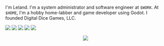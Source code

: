 
I'm Leland. I'm a system administrator and software engineer at `$WORK`. At `$HOME`, I'm a hobby
home-labber and game developer using Godot. I founded Digital Dice Games, LLC.

![](https://img.shields.io/badge/Language-Python-informational?logo=python&logoColor=white&color=green)
![](https://img.shields.io/badge/Language-C++-informational?logo=cplusplus&logoColor=white&color=green)
![](https://img.shields.io/badge/Database-SQL-informational?logo=sqlite&logoColor=white&color=orange)
![](https://img.shields.io/badge/Database-MongoDB-informational?logo=mongodb&logoColor=white&color=orange)
![](https://img.shields.io/badge/Web%20Framework-Django-informational?logo=django&logoColor=white&color=green)

<p align="center">
    <img src="https://github-readme-stats.vercel.app/api/top-langs/?username=Zoidmania&layout=compact&theme=react" />
</p>
